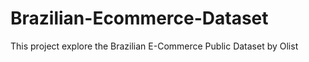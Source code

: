 # Brazilian-Ecommerce-Dataset
This project explore the Brazilian E-Commerce Public Dataset by Olist
